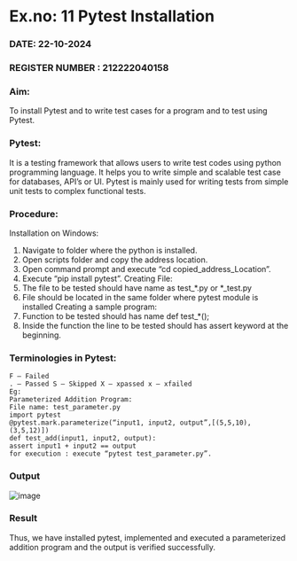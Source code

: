 # Ex.no: 11 Pytest Installation

### DATE: 22-10-2024                                                                          
### REGISTER NUMBER : 212222040158

### Aim: 
To install Pytest and to write test cases for a program and to test using Pytest. 

### Pytest: 
It is a testing framework that allows users to write test codes using python programming 
language. It helps you to write simple and scalable test case for databases, API’s or UI. Pytest 
is mainly used for writing tests from simple unit tests to complex functional tests. 

### Procedure: 
Installation on Windows: 
1) Navigate to folder where the python is installed. 
2) Open scripts folder and copy the address location. 
3) Open command prompt and execute “cd copied_address_Location”. 
4) Execute “pip install pytest”. 
Creating File: 
1) The file to be tested should have name as test_*.py or *_test.py 
2) File should be located in the same folder where pytest module is installed 
Creating a sample program: 
1) Function to be tested should has name def test_*(); 
2) Inside the function the line to be tested should has assert keyword at the beginning.
   
### Terminologies in Pytest: 
```
F – Failed 
. – Passed S – Skipped X – xpassed x – xfailed 
Eg: 
Parameterized Addition Program: 
File name: test_parameter.py 
import pytest 
@pytest.mark.parameterize(“input1, input2, output”,[(5,5,10),(3,5,12)]) 
def test_add(input1, input2, output): 
assert input1 + input2 == output 
for execution : execute “pytest test_parameter.py”.
```

### Output

![image](https://github.com/user-attachments/assets/b465aa58-5568-4e3f-a19a-32c9d3d479fb)


### Result
Thus, we have installed pytest, implemented and executed a parameterized addition 
program and the output is verified successfully.
